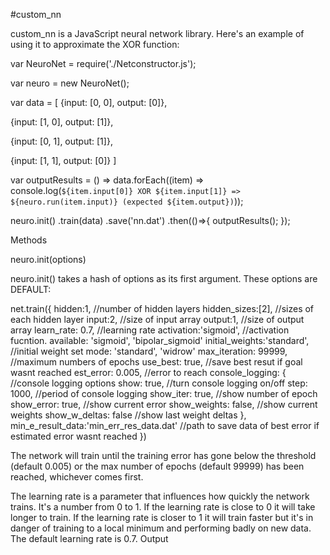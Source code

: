 #custom_nn


custom_nn is a JavaScript neural network library. Here's an example of using it to approximate the XOR function:


var NeuroNet = require('./Netconstructor.js');


var neuro = new NeuroNet();


var data = [
{input: [0, 0], output: [0]},
 
   {input: [1, 0], output: [1]},
  
  {input: [0, 1], output: [1]},
   
 {input: [1, 1], output: [0]}
]


var outputResults = () => 
 data.forEach((item) => 
 console.log(`${item.input[0]} XOR ${item.input[1]} => ${neuro.run(item.input)} (expected ${item.output})`));


neuro.init()
	 .train(data)
	 .save('nn.dat')
	 .then(()=>{
			outputResults(); 
		 }); 
		
 
Methods

neuro.init(options)

neuro.init() takes a hash of options as its first argument. 
These options are DEFAULT:

net.train({
		hidden:1,  //number of hidden layers
		hidden_sizes:[2], //sizes of each hidden layer
		input:2, //size of input array
		output:1, //size of output array
		learn_rate: 0.7, //learning rate
		activation:'sigmoid', //activation fucntion. available: 'sigmoid', 'bipolar_sigmoid'
		initial_weights:'standard', //initial weight set mode: 'standard', 'widrow'
		max_iteration: 99999, //maximum numbers of epochs
		use_best: true, //save best resut if goal wasnt reached
		est_error: 0.005, //error to reach
		console_logging: { //console logging options
			show: true, //turn console logging on/off
			step: 1000, //period of console logging
			show_iter: true, //show number of epoch
			show_error: true, //show current error
			show_weights: false, //show current weights
			show_w_deltas: false //show last weight deltas
		},
		min_e_result_data:'min_err_res_data.dat' //path to save data of best error if estimated error wasnt reached
})

The network will train until the training error has gone below the threshold (default 0.005) or the max number of epochs (default 99999) has been reached, whichever comes first.

The learning rate is a parameter that influences how quickly the network trains. It's a number from 0 to 1. If the learning rate is close to 0 it will take longer to train. If the learning rate is closer to 1 it will train faster but it's in danger of training to a local minimum and performing badly on new data. The default learning rate is 0.7.
Output




